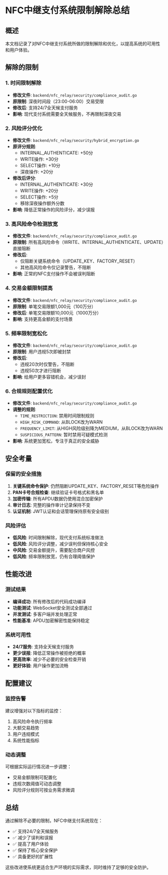 # NFC中继支付系统限制解除总结

## 概述
本文档记录了对NFC中继支付系统所做的限制解除和优化，以提高系统的可用性和用户体验。

## 解除的限制

### 1. 时间限制解除
- **修改文件**: `backend/nfc_relay/security/compliance_audit.go`
- **原限制**: 深夜时间段（23:00-06:00）交易受限
- **修改后**: 支持24/7全天候支付服务
- **影响**: 现代支付系统需要全天候服务，不再限制深夜交易

### 2. 风险评分优化
- **修改文件**: `backend/nfc_relay/security/hybrid_encryption.go`
- **原评分规则**:
  - INTERNAL_AUTHENTICATE: +50分
  - WRITE操作: +30分  
  - SELECT操作: +10分
  - 深夜操作: +20分
- **修改后评分**:
  - INTERNAL_AUTHENTICATE: +30分
  - WRITE操作: +20分
  - SELECT操作: +5分
  - 移除深夜操作额外分数
- **影响**: 降低正常操作的风险评分，减少误报

### 3. 高风险命令检测放宽
- **修改文件**: `backend/nfc_relay/security/compliance_audit.go`
- **原限制**: 所有高风险命令（WRITE、INTERNAL_AUTHENTICATE、UPDATE）直接阻断
- **修改后**: 
  - 仅阻断关键系统命令（UPDATE_KEY、FACTORY_RESET）
  - 其他高风险命令仅记录警告，不阻断
- **影响**: 正常的NFC支付操作不会被误判阻断

### 4. 交易金额限制提高
- **修改文件**: `backend/nfc_relay/security/compliance_audit.go`
- **原限制**: 单笔交易限额1,000元（100万分）
- **修改后**: 单笔交易限额10,000元（1000万分）
- **影响**: 支持更高金额的支付场景

### 5. 频率限制宽松化
- **修改文件**: `backend/nfc_relay/security/compliance_audit.go`
- **原限制**: 用户违规5次即被封禁
- **修改后**: 
  - 违规20次时仅警告，不阻断
  - 违规50次才进行阻断
- **影响**: 给用户更多容错机会，减少误封

### 6. 合规规则配置优化
- **修改文件**: `backend/nfc_relay/security/compliance_audit.go`
- **调整的规则**:
  - `TIME_RESTRICTION`: 禁用时间限制规则
  - `HIGH_RISK_COMMAND`: 从BLOCK改为WARN
  - `FREQUENCY_LIMIT`: 从HIGH风险级别降为MEDIUM，从BLOCK改为WARN
  - `SUSPICIOUS_PATTERN`: 暂时禁用可疑模式检测
- **影响**: 系统更加宽松，专注于真正的安全威胁

## 安全考量

### 保留的安全措施
1. **关键系统命令保护**: 仍然阻断UPDATE_KEY、FACTORY_RESET等危险操作
2. **PAN卡号合规检查**: 继续验证卡号格式和黑名单
3. **加密传输**: 所有APDU数据仍使用混合加密保护
4. **审计日志**: 完整的操作审计记录保持不变
5. **认证机制**: JWT认证和会话管理保持原有安全级别

### 风险评估
- **低风险**: 时间限制解除，现代支付系统标准做法
- **低风险**: 风险评分调整，减少误判但保持核心安全
- **中风险**: 交易金额提升，需要配合商户风控
- **低风险**: 频率限制放宽，仍有合理阈值保护

## 性能改进

### 测试结果
- **编译成功**: 所有修改后的代码成功编译
- **功能测试**: WebSocket安全测试全部通过
- **并发测试**: 多客户端并发处理正常
- **性能基准**: APDU加密解密性能保持稳定

### 系统可用性
- **24/7服务**: 支持全天候支付服务
- **更少误报**: 降低正常操作被拒绝的概率
- **更高效率**: 减少不必要的安全检查开销
- **更好体验**: 用户操作更加流畅

## 配置建议

### 监控告警
建议增强对以下指标的监控：
1. 高风险命令执行频率
2. 大额交易趋势
3. 用户违规模式
4. 系统性能指标

### 动态调整
可根据实际运行情况进一步调整：
- 交易金额限制可配置化
- 违规次数阈值可动态调整
- 风险评分规则可按业务需求微调

## 总结

通过解除不必要的限制，NFC中继支付系统现在：
- ✅ 支持24/7全天候服务
- ✅ 减少了误判和误报
- ✅ 提高了用户体验
- ✅ 保持了核心安全保护
- ✅ 具备更好的扩展性

这些改进使系统更适合生产环境的实际需求，同时维持了足够的安全防护。 
